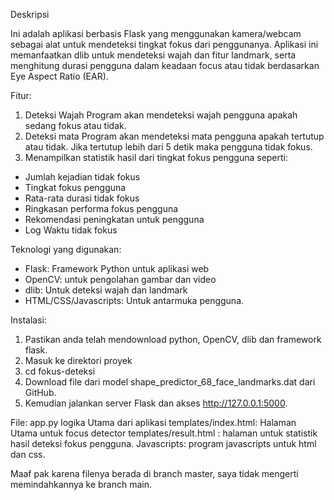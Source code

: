Deskripsi 

Ini adalah aplikasi berbasis Flask yang menggunakan kamera/webcam sebagai alat untuk mendeteksi tingkat fokus dari penggunanya. Aplikasi ini memanfaatkan dlib untuk mendeteksi wajah dan fitur landmark, serta menghitung durasi pengguna dalam keadaan focus atau tidak berdasarkan Eye Aspect Ratio (EAR).

Fitur:
1. Deteksi Wajah
Program akan mendeteksi wajah pengguna apakah sedang fokus atau tidak.
2. Deteksi mata
Program akan mendeteksi mata pengguna apakah tertutup atau tidak. Jika tertutup lebih dari 5 detik maka pengguna tidak fokus.
3. Menampilkan statistik hasil dari tingkat fokus pengguna seperti: 
- Jumlah kejadian tidak fokus
- Tingkat fokus pengguna
- Rata-rata durasi tidak fokus
- Ringkasan performa fokus pengguna
- Rekomendasi peningkatan untuk pengguna 
- Log Waktu tidak fokus

Teknologi yang digunakan:
- Flask: Framework Python untuk aplikasi web
- OpenCV: untuk pengolahan gambar dan video
- dlib: Untuk deteksi wajah dan landmark
- HTML/CSS/Javascripts: Untuk antarmuka pengguna.

Instalasi:
1. Pastikan anda telah mendownload python, OpenCV, dlib dan framework flask.
2. Masuk ke direktori proyek
3. cd fokus-deteksi
4. Download file dari model shape_predictor_68_face_landmarks.dat dari GitHub.
5. Kemudian jalankan server Flask dan akses http://127.0.0.1:5000.

File:
app.py logika Utama dari aplikasi
templates/index.html: Halaman Utama untuk focus detector
templates/result.html : halaman untuk statistik hasil deteksi fokus pengguna.
Javascripts: program javascripts untuk html dan css.

Maaf pak karena filenya berada di branch master, saya tidak mengerti memindahkannya ke branch main.
